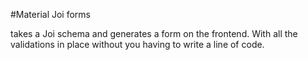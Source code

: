 #Material Joi forms

takes a Joi schema and generates a form on the frontend.
With all the validations in place without you having to write a line of code.